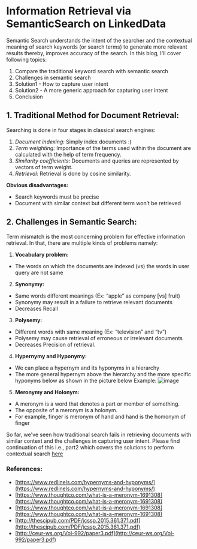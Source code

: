 # Information Retrieval via SemanticSearch on LinkedData

Semantic Search understands the intent of the searcher and the contextual meaning of search keywords (or search terms) to generate more relevant results thereby, improves accuracy of the search.
In this blog, I'll cover following topics:
1. Compare the traditional keyword search with semantic search
2. Challenges in semantic search
3. Solution1 - How to capture user intent
4. Solution2 - A more generic approach for capturing user intent
5. Conclusion

## 1. Traditional Method for Document Retrieval:
Searching is done in four stages in classical search engines:
1. *Document indexing:*  Simply index documents :)
2. *Term weighting:* Importance of the terms used within the document are calculated with the help of term frequency.
3. *Similarity coefficients:* Documents and queries are represented by vectors of term weight.
4. *Retrieval:* Retrieval is done by cosine similarity. 

**Obvious disadvantages:**
- Search keywords must be precise
- Document with similar context but different term won’t be retrieved

## 2. Challenges in Semantic Search:
Term mismatch is the most concerning problem for effective information retrieval. In that, there are multiple kinds of problems namely:
1. **Vocabulary problem:** 
- The words on which the documents are indexed (vs) the words in user query are not same
2. **Synonymy:**
- Same words different meanings (Ex: “apple” as company [vs] fruit)
- Synonymy may result in a failure to retrieve relevant documents
- Decreases Recall
3. **Polysemy:**
- Different words with same meaning (Ex: “television” and “tv”)
- Polysemy may cause retrieval of erroneous or irrelevant documents 
- Decreases Precision of retrieval.
4. **Hypernymy and Hyponymy:**
- We can place a hypernym and its hyponyms in a hierarchy
- The more general hypernym above the hierarchy and the more specific hyponyms below as shown in the picture below
Example: ![image](https://user-images.githubusercontent.com/22542670/31303800-491fabb2-ab31-11e7-9ffb-d91b0d55a1eb.png)

5. **Meronymy and Holonym:**
- A meronym is a word that denotes a part or member of something. 
- The opposite of a meronym is a holonym. 
- For example, finger is meronym of hand and hand is the homonym of finger 

So far, we've seen how traditional search fails in retrieving documents with similar context and the challenges in capturing user intent. Please find continuation of this i.e., part2 which covers the solutions to perform contextual search [here](https://spoddutur.github.io/blog/semantic-search-2)

### References:
- [https://www.redlinels.com/hypernyms-and-hyponyms/](https://www.redlinels.com/hypernyms-and-hyponyms/)
- [https://www.thoughtco.com/what-is-a-meronym-1691308](https://www.thoughtco.com/what-is-a-meronym-1691308)
- [https://www.thoughtco.com/what-is-a-meronym-1691308](https://www.thoughtco.com/what-is-a-meronym-1691308)
- [http://thescipub.com/PDF/jcssp.2015.361.371.pdf](http://thescipub.com/PDF/jcssp.2015.361.371.pdf)
- [http://ceur-ws.org/Vol-992/paper3.pdf](http://ceur-ws.org/Vol-992/paper3.pdf)
